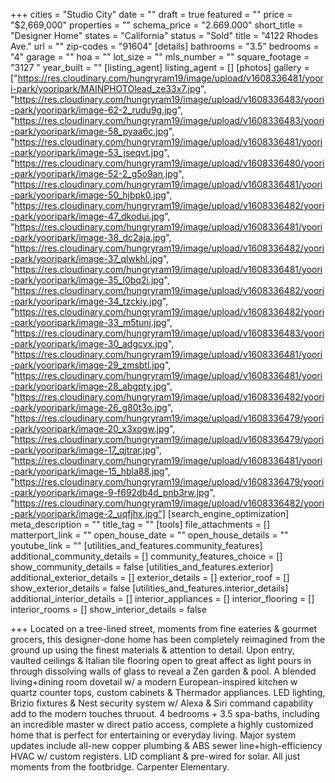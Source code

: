 +++
cities = "Studio City"
date = ""
draft = true
featured = ""
price = "$2,669,000"
properties = ""
schema_price = "2.669.000"
short_title = "Designer Home"
states = "California"
status = "Sold"
title = "4122 Rhodes Ave."
url = ""
zip-codes = "91604"
[details]
bathrooms = "3.5"
bedrooms = "4"
garage = ""
hoa = ""
lot_size = ""
mls_number = ""
square_footage = "3127 "
year_built = ""
[listing_agent]
listing_agent = []
[photos]
gallery = ["https://res.cloudinary.com/hungryram19/image/upload/v1608336481/yoori-park/yooripark/MAINPHOTOlead_ze33x7.jpg", "https://res.cloudinary.com/hungryram19/image/upload/v1608336483/yoori-park/yooripark/image-62-2_rudu9g.jpg", "https://res.cloudinary.com/hungryram19/image/upload/v1608336483/yoori-park/yooripark/image-58_pyaa6c.jpg", "https://res.cloudinary.com/hungryram19/image/upload/v1608336481/yoori-park/yooripark/image-53_jseqvt.jpg", "https://res.cloudinary.com/hungryram19/image/upload/v1608336480/yoori-park/yooripark/image-52-2_g5o9an.jpg", "https://res.cloudinary.com/hungryram19/image/upload/v1608336481/yoori-park/yooripark/image-50_hjbpk0.jpg", "https://res.cloudinary.com/hungryram19/image/upload/v1608336482/yoori-park/yooripark/image-47_dkodui.jpg", "https://res.cloudinary.com/hungryram19/image/upload/v1608336481/yoori-park/yooripark/image-38_dc2aja.jpg", "https://res.cloudinary.com/hungryram19/image/upload/v1608336482/yoori-park/yooripark/image-37_qlwkhl.jpg", "https://res.cloudinary.com/hungryram19/image/upload/v1608336481/yoori-park/yooripark/image-35_l0bq2i.jpg", "https://res.cloudinary.com/hungryram19/image/upload/v1608336482/yoori-park/yooripark/image-34_tzckiy.jpg", "https://res.cloudinary.com/hungryram19/image/upload/v1608336482/yoori-park/yooripark/image-33_m5tunj.jpg", "https://res.cloudinary.com/hungryram19/image/upload/v1608336483/yoori-park/yooripark/image-30_adgcvx.jpg", "https://res.cloudinary.com/hungryram19/image/upload/v1608336481/yoori-park/yooripark/image-29_zmsbtl.jpg", "https://res.cloudinary.com/hungryram19/image/upload/v1608336481/yoori-park/yooripark/image-28_abgpty.jpg", "https://res.cloudinary.com/hungryram19/image/upload/v1608336482/yoori-park/yooripark/image-26_g80t3o.jpg", "https://res.cloudinary.com/hungryram19/image/upload/v1608336479/yoori-park/yooripark/image-20_x3xogw.jpg", "https://res.cloudinary.com/hungryram19/image/upload/v1608336479/yoori-park/yooripark/image-17_qjtrar.jpg", "https://res.cloudinary.com/hungryram19/image/upload/v1608336481/yoori-park/yooripark/image-15_hbla88.jpg", "https://res.cloudinary.com/hungryram19/image/upload/v1608336479/yoori-park/yooripark/image-9-f692db4d_pnb3rw.jpg", "https://res.cloudinary.com/hungryram19/image/upload/v1608336482/yoori-park/yooripark/image-2_uqfjhx.jpg"]
[search_engine_optimization]
meta_description = ""
title_tag = ""
[tools]
file_attachments = []
matterport_link = ""
open_house_date = ""
open_house_details = ""
youtube_link = ""
[utilities_and_features.community_features]
additional_community_details = []
community_features_choice = []
show_community_details = false
[utilities_and_features.exterior]
additional_exterior_details = []
exterior_details = []
exterior_roof = []
show_exterior_details = false
[utilities_and_features.interior_details]
additional_interior_details = []
interior_appliances = []
interior_flooring = []
interior_rooms = []
show_interior_details = false

+++
Located on a tree-lined street, moments from fine eateries & gourmet grocers, this designer-done home has been completely reimagined from the ground up using the finest materials & attention to detail. Upon entry, vaulted ceilings & Italian tile flooring open to great affect as light pours in through dissolving walls of glass to reveal a Zen garden & pool. A blended living+dining room dovetail w/ a modern European-inspired kitchen w quartz counter tops, custom cabinets & Thermador appliances. LED lighting, Brizio fixtures & Nest security system w/ Alexa & Siri command capability add to the modern touches thruout. 4 bedrooms + 3.5 spa-baths, including an incredible master w direct patio access, complete a highly customized home that is perfect for entertaining or everyday living. Major system updates include all-new copper plumbing & ABS sewer line+high-efficiency HVAC w/ custom registers. LID compliant & pre-wired for solar. All just moments from the footbridge. Carpenter Elementary.
